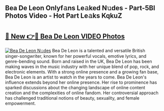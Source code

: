 ## Bea De Leon Onlyf𝚊ns Le𝚊ked N𝚞des - Part-5Bl Photos Video - Hot Part Le𝚊ks KqkuZ

# <h2><a href="http://ab48061.deff.icu/?id=Bea+De+Leon">🔗 New 👉🔴 Bea De Leon VIDEO Photos</a></h2>

[![Bea De Leon N𝚞des](https://i.imgur.com/rIISA9y.gif)](http://ab48061.deff.icu/?id=Bea+De+Leon)
Bea De Leon is a talented and versatile British singer-songwriter, known for her powerful vocals, emotive lyrics, and genre-bending sound. Born and raised in the UK, Bea De Leon has been making waves in the music industry with her unique blend of pop, rock, and electronic elements. With a strong online presence and a growing fan base, Bea De Leon is an artist to watch in the years to come. Bea De Leon's influence extends beyond her online presence. Her rise to prominence has sparked discussions about the changing landscape of online content creation and the complexities of online fandom. Her controversial approach has challenged traditional notions of beauty, sexuality, and female empowerment.
